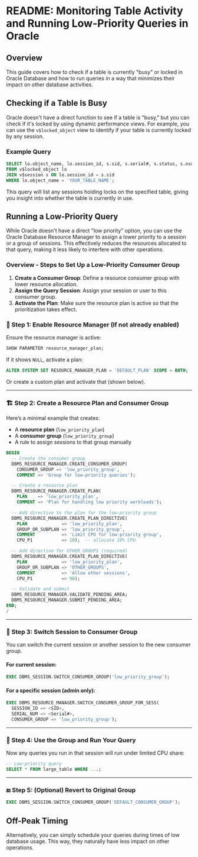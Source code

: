 
# README: Monitoring Table Activity and Running Low-Priority Queries in Oracle

## Overview

This guide covers how to check if a table is currently "busy" or locked in Oracle Database and how to run queries in a way that minimizes their impact on other database activities.

## Checking if a Table Is Busy

Oracle doesn't have a direct function to see if a table is "busy," but you can check if it's locked by using dynamic performance views. For example, you can use the `v$locked_object` view to identify if your table is currently locked by any session.

### Example Query

```sql
SELECT lo.object_name, lo.session_id, s.sid, s.serial#, s.status, s.osuser
FROM v$locked_object lo
JOIN v$session s ON lo.session_id = s.sid
WHERE lo.object_name = 'YOUR_TABLE_NAME';
```

This query will list any sessions holding locks on the specified table, giving you insight into whether the table is currently in use.

## Running a Low-Priority Query

While Oracle doesn't have a direct "low priority" option, you can use the Oracle Database Resource Manager to assign a lower priority to a session or a group of sessions. This effectively reduces the resources allocated to that query, making it less likely to interfere with other operations.

### Overview - Steps to Set Up a Low-Priority Consumer Group

1. **Create a Consumer Group**: Define a resource consumer group with lower resource allocation.
2. **Assign the Query Session**: Assign your session or user to this consumer group.
3. **Activate the Plan**: Make sure the resource plan is active so that the prioritization takes effect.

### 🔧 Step 1: Enable Resource Manager (If not already enabled)

Ensure the resource manager is active:

```sql
SHOW PARAMETER resource_manager_plan;
```

If it shows `NULL`, activate a plan:

```sql
ALTER SYSTEM SET RESOURCE_MANAGER_PLAN = 'DEFAULT_PLAN' SCOPE = BOTH;
```

Or create a custom plan and activate that (shown below).

---

### 🏗 Step 2: Create a Resource Plan and Consumer Group

Here’s a minimal example that creates:

* A **resource plan** (`low_priority_plan`)
* A **consumer group** (`low_priority_group`)
* A rule to assign sessions to that group manually

```sql
BEGIN
  -- Create the consumer group
  DBMS_RESOURCE_MANAGER.CREATE_CONSUMER_GROUP(
    CONSUMER_GROUP => 'low_priority_group',
    COMMENT => 'Group for low-priority queries');

  -- Create a resource plan
  DBMS_RESOURCE_MANAGER.CREATE_PLAN(
    PLAN    => 'low_priority_plan',
    COMMENT => 'Plan for handling low priority workloads');

  -- Add directive to the plan for the low-priority group
  DBMS_RESOURCE_MANAGER.CREATE_PLAN_DIRECTIVE(
    PLAN             => 'low_priority_plan',
    GROUP_OR_SUBPLAN => 'low_priority_group',
    COMMENT          => 'Limit CPU for low-priority group',
    CPU_P1           => 10);  -- allocate 10% CPU

  -- Add directive for OTHER_GROUPS (required)
  DBMS_RESOURCE_MANAGER.CREATE_PLAN_DIRECTIVE(
    PLAN             => 'low_priority_plan',
    GROUP_OR_SUBPLAN => 'OTHER_GROUPS',
    COMMENT          => 'Allow other sessions',
    CPU_P1           => 90);

  -- Validate and submit
  DBMS_RESOURCE_MANAGER.VALIDATE_PENDING_AREA;
  DBMS_RESOURCE_MANAGER.SUBMIT_PENDING_AREA;
END;
/
```

---

### 🧩 Step 3: Switch Session to Consumer Group

You can switch the current session or another session to the new consumer group.

#### For current session:

```sql
EXEC DBMS_SESSION.SWITCH_CONSUMER_GROUP('low_priority_group');
```

#### For a specific session (admin only):

```sql
EXEC DBMS_RESOURCE_MANAGER.SWITCH_CONSUMER_GROUP_FOR_SESS(
  SESSION_ID => <SID>,
  SERIAL_NUM => <Serial#>,
  CONSUMER_GROUP => 'low_priority_group');
```

---

### 🔄 Step 4: Use the Group and Run Your Query

Now any queries you run in that session will run under limited CPU share:

```sql
-- Low-priority query
SELECT * FROM large_table WHERE ...;
```

---

### 🔚 Step 5: (Optional) Revert to Original Group

```sql
EXEC DBMS_SESSION.SWITCH_CONSUMER_GROUP('DEFAULT_CONSUMER_GROUP');
```





## Off-Peak Timing

Alternatively, you can simply schedule your queries during times of low database usage. This way, they naturally have less impact on other operations.

